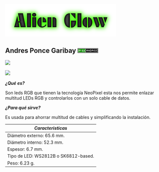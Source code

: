 ![](cooltext171697.png)

## Andres Ponce Garibay ![](cooltext404055291876715.gif)

![](https://boutique.semageek.com/741-thickbox_default/neopixel-ring-with-12-led-rgb-led-and-driver-integrated.jpg)

![](https://cdn-shop.adafruit.com/970x728/1586-00.jpg)

_**¿Qué es?**_ 

Son leds RGB que tienen la tecnología NeoPixel esta nos permite enlazar multitud LEDs RGB y controlarlos con un solo cable de datos. 

_**¿Para qué sirve?**_ 

Es usada para ahorrar multitud de cables y simplificando la instalación.

| _Caracteristicas_ |
|-------------------|
| Diámetro externo: 65.6 mm. |
| Diámetro interno: 52.3 mm. |
| Espesor: 6.7 mm. |
| Tipo de LED: WS2812B o SK6812-based. |
| Peso: 6.23 g. |
